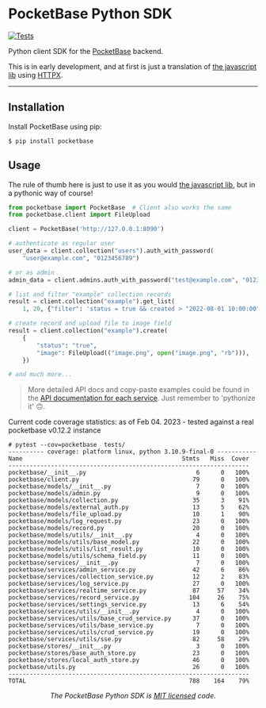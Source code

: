 # PocketBase Python SDK

[![Tests](https://github.com/m29h/pocketbase/actions/workflows/tests.yml/badge.svg?branch=master)](https://github.com/m29h/pocketbase/actions/workflows/tests.yml)

Python client SDK for the <a href="https://pocketbase.io/">PocketBase</a> backend.

This is in early development, and at first is just a translation of <a href="https://github.com/pocketbase/js-sdk">the javascript lib</a> using <a href="https://github.com/encode/httpx/">HTTPX</a>.

---

## Installation

Install PocketBase using pip:

```shell
$ pip install pocketbase
```

## Usage

The rule of thumb here is just to use it as you would <a href="https://github.com/pocketbase/js-sdk">the javascript lib</a>, but in a pythonic way of course!

```python
from pocketbase import PocketBase  # Client also works the same
from pocketbase.client import FileUpload

client = PocketBase('http://127.0.0.1:8090')

# authenticate as regular user
user_data = client.collection("users").auth_with_password(
    "user@example.com", "0123456789")

# or as admin
admin_data = client.admins.auth_with_password("test@example.com", "0123456789")

# list and filter "example" collection records
result = client.collection("example").get_list(
    1, 20, {"filter": 'status = true && created > "2022-08-01 10:00:00"'})

# create record and upload file to image field
result = client.collection("example").create(
    {
        "status": "true",
        "image": FileUpload(("image.png", open("image.png", "rb"))),
    })

# and much more...
```
> More detailed API docs and copy-paste examples could be found in the [API documentation for each service](https://pocketbase.io/docs/api-authentication). Just remember to 'pythonize it' 🙃.

Current code coverage statistics: as of Feb 04. 2023 - tested against a real pocketbase v0.12.2 instance
```
# pytest --cov=pocketbase  tests/
---------- coverage: platform linux, python 3.10.9-final-0 -----------
Name                                             Stmts   Miss  Cover
--------------------------------------------------------------------
pocketbase/__init__.py                               6      0   100%
pocketbase/client.py                                79      0   100%
pocketbase/models/__init__.py                        7      0   100%
pocketbase/models/admin.py                           9      0   100%
pocketbase/models/collection.py                     35      3    91%
pocketbase/models/external_auth.py                  13      5    62%
pocketbase/models/file_upload.py                    10      1    90%
pocketbase/models/log_request.py                    23      0   100%
pocketbase/models/record.py                         20      0   100%
pocketbase/models/utils/__init__.py                  4      0   100%
pocketbase/models/utils/base_model.py               22      0   100%
pocketbase/models/utils/list_result.py              10      0   100%
pocketbase/models/utils/schema_field.py             11      0   100%
pocketbase/services/__init__.py                      7      0   100%
pocketbase/services/admin_service.py                42      6    86%
pocketbase/services/collection_service.py           12      2    83%
pocketbase/services/log_service.py                  27      0   100%
pocketbase/services/realtime_service.py             87     57    34%
pocketbase/services/record_service.py              104     26    75%
pocketbase/services/settings_service.py             13      6    54%
pocketbase/services/utils/__init__.py                4      0   100%
pocketbase/services/utils/base_crud_service.py      37      0   100%
pocketbase/services/utils/base_service.py            7      0   100%
pocketbase/services/utils/crud_service.py           19      0   100%
pocketbase/services/utils/sse.py                    82     58    29%
pocketbase/stores/__init__.py                        3      0   100%
pocketbase/stores/base_auth_store.py                23      0   100%
pocketbase/stores/local_auth_store.py               46      0   100%
pocketbase/utils.py                                 26      0   100%
--------------------------------------------------------------------
TOTAL                                              788    164    79%
```

<p align="center"><i>The PocketBase Python SDK is <a href="https://github.com/m29h/pocketbase/blob/master/LICENCE.txt">MIT licensed</a> code.</p>
